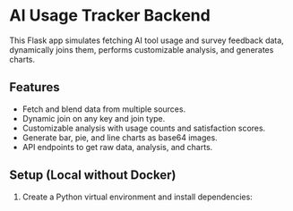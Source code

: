 # AI Usage Tracker Backend

This Flask app simulates fetching AI tool usage and survey feedback data, dynamically joins them, performs customizable analysis, and generates charts.

## Features

- Fetch and blend data from multiple sources.
- Dynamic join on any key and join type.
- Customizable analysis with usage counts and satisfaction scores.
- Generate bar, pie, and line charts as base64 images.
- API endpoints to get raw data, analysis, and charts.

## Setup (Local without Docker)

1. Create a Python virtual environment and install dependencies:

